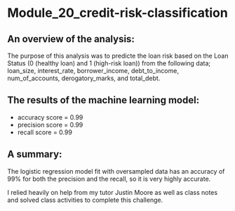# Module_20_credit-risk-classification

## An overview of the analysis: 
The purpose of this analysis was to predicte the loan risk based on the Loan Status (0 (healthy loan) and 1 (high-risk loan)) from the following data; loan_size,	interest_rate,	borrower_income,	debt_to_income,	num_of_accounts,	derogatory_marks, and total_debt.

## The results of the machine learning model: 
- accuracy score = 0.99
- precision score = 0.99
- recall score = 0.99

## A summary: 
The logistic regression model fit with oversampled data has an accuracy of 99% for both the precision and the recall, so it is very highly accurate.

I relied heavily on help from my tutor Justin Moore as well as class notes and solved class activities to complete this challenge.
